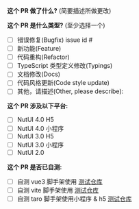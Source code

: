 <!--
请务必阅读贡献者指南:
https://nutui.jd.com/#/zh-CN/guide/contributing
-->

<!-- PULL REQUEST TEMPLATE -->
<!-- (Update "[ ]" to "[x]" to check a box) -->

**这个 PR 做了什么?** (简要描述所做更改)

**这个 PR 是什么类型?** (至少选择一个)

- [ ] 错误修复(Bugfix) issue id #
- [ ] 新功能(Feature)
- [ ] 代码重构(Refactor)
- [ ] TypeScript 类型定义修改(Typings)
- [ ] 文档修改(Docs)
- [ ] 代码风格更新(Code style update)
- [ ] 其他，请描述(Other, please describe):

**这个 PR 涉及以下平台:**

- [ ] NutUI 4.0 H5
- [ ] NutUI 4.0 小程序
- [ ] NutUI 3.0 H5
- [ ] NutUI 3.0 小程序
- [ ] NutUI 2.0

**这个 PR 是否已自测:**

- [ ] 自测 vue3 脚手架使用 [测试仓库](https://github.com/jdf2e/nutui-demo/tree/master/vue3-vue-cli)
- [ ] 自测 vite 脚手架使用 [测试仓库](https://github.com/jdf2e/nutui-demo/tree/master/vite-ts)
- [ ] 自测 taro 脚手架使用小程序 & h5 [测试仓库](https://github.com/jdf2e/nutui-demo/tree/master/taro)

